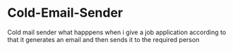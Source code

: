 # Cold-Email-Sender
Cold mail sender what happpens when i give a job application according to that it generates an email and then sends it to the required person
